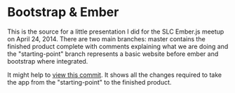 # Bootstrap & Ember

This is the source for a little presentation I did for the SLC Ember.js meetup on April 24, 2014.  There are two main branches: master contains the finished product complete with comments explaining what we are doing and the "starting-point" branch represents a basic website before ember and bootstrap where integrated.

It might help to [view this commit](https://github.com/brettv/ember---bootstrap/commit/52feca503d1c374497976e50aed6db3214724d16).  It shows all the changes required to take the app from the "starting-point" to the finished product.
